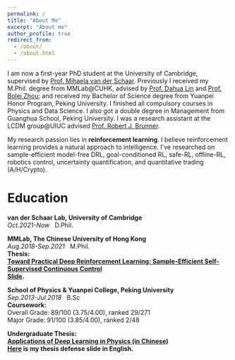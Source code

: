 ```yaml
---
permalink: /
title: "About Me"
excerpt: "About me"
author_profile: true
redirect_from:
  - /about/
  - /about.html
---
```


I am now a first-year PhD student at the University of Cambridge, supervised by <a href="https://www.vanderschaar-lab.com/prof-mihaela-van-der-schaar/">Prof. Mihaela van der Schaar</a>. Previously I received my M.Phil. degree from MMLab@CUHK, advised by <a href="http://dahua.me/">Prof. Dahua Lin</a> and <a href="http://bzhou.ie.cuhk.edu.hk/">Prof. Bolei Zhou</a>; and received my Bachelor of Science degree from Yuanpei Honor Program, Peking University. I finished all compulsory courses in Physics and Data Science. I also got a double degree in Management from Guanghua School, Peking University. I was a research assistant at the LCDM group@UIUC advised [Prof. Robert J. Brunner]("https://ece.illinois.edu/directory/profile/bigdog).

My research passion lies in **reinforcement learning**. I believe reinforcement learning provides a natural approach to intelligence.
I've researched on sample-efficient model-free DRL, goal-conditioned RL, safe-RL, offline-RL, robotics control, uncertainty quantification, and quantitative trading (A/H/Crypto).


Education
======
 <span style="font-weight: bold;">van der Schaar Lab, University of Cambridge<br>
  </span>
  <span style="font-style: italic;">Oct.2021-Now &nbsp;
  </span><a>D.Phil. &nbsp;<br></a>


  <span style="font-weight: bold;">MMLab, The Chinese University of Hong Kong<br>
  </span>
  <span style="font-style: italic;">Aug.2018-Sep.2021 &nbsp;
  </span><a>M.Phil. &nbsp;<br></a>
  <span style="font-weight: bold;">Thesis:<br>
    <a href="https://github.com/2Groza/MPhil_Thesis/blob/main/MPhil_Thesis.pdf">Toward Practical Deep Reinforcement Learning: Sample-Efficient Self-Supervised Continuous Control</a><br>
    <a href="https://github.com/2Groza/MPhil_Thesis/blob/main/Toward%20Practical%20Reinforcement%20Learning.pptx">Slide</a>.
  </span>
  <p class="item_desc"></p>

  <span style="font-weight: bold;">School of Physics & Yuanpei College, Peking University<br>
  </span>
  <span style="font-style: italic;">Sep.2013-Jul.2018 &nbsp;
  </span><a>B.Sc &nbsp;<br></a>
  <span style="font-weight: bold;">Coursework:<br>
  </span>
  Overall Grade: 89/100 (3.75/4.00), ranked 29/271 <br>
  Major Grade: 91/100 (3.85/4.00), ranked 2/48 <br>

  <span style="font-weight: bold;">Undergraduate Thesis:<br>
    <a href="https://github.com/2Groza/Undergraduate-Thesis">Applications of Deep Learning in Physics (in Chinese)</a><br>
    <a href="https://github.com/2Groza/Undergraduate-Thesis/blob/master/Thesis%20Slide_Hao.pdf">Here</a> is my thesis defense slide in English.
  </span>
  <p class="item_desc"></p>


<!--
A data-driven personal website
======
Like many other Jekyll-based GitHub Pages templates, academicpages makes you separate the website's content from its form. The content & metadata of your website are in structured markdown files, while various other files constitute the theme, specifying how to transform that content & metadata into HTML pages. You keep these various markdown (.md), YAML (.yml), HTML, and CSS files in a public GitHub repository. Each time you commit and push an update to the repository, the [GitHub pages](https://pages.github.com/) service creates static HTML pages based on these files, which are hosted on GitHub's servers free of charge. -->
